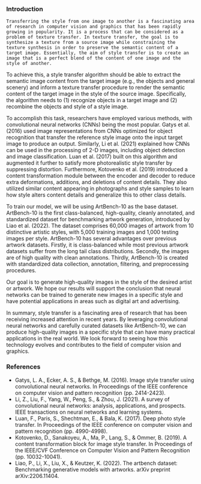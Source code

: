 ### Introduction 
	Transferring the style from one image to another is a fascinating area of research in computer vision and graphics that has been rapidly growing in popularity. It is a process that can be considered as a problem of texture transfer. In texture transfer, the goal is to synthesize a texture from a source image while constraining the texture synthesis in order to preserve the semantic content of a target image. Essentially, the aim of style transfer is to create an image that is a perfect blend of the content of one image and the style of another.
	
To achieve this, a style transfer algorithm should be able to extract the semantic image content from the target image (e.g., the objects and general scenery) and inform a texture transfer procedure to render the semantic content of the target image in the style of the source image. Specifically, the algorithm needs to (1) recognize objects in a target image and (2) recombine the objects and style of a style image.
	
To accomplish this task, researchers have employed various methods, with convolutional neural networks (CNNs) being the most popular. Gatys et al. (2016) used image representations from CNNs optimized for object recognition that transfer the reference style image onto the input target image to produce an output. Similarly, Li et al. (2021) explained how CNNs can be used in the processing of 2-D images, including object detection and image classification. Luan et al. (2017) built on this algorithm and augmented it further to satisfy more photorealistic style transfer by suppressing distortion. Furthermore, Kotovenko et al. (2019) introduced a content transformation module between the encoder and decoder to reduce extra deformations, additions, and deletions of content details. They also utilized similar content appearing in photographs and style samples to learn how style alters content details and generalize this to other class details.

To train our model, we will be using ArtBench-10 as the base dataset. ArtBench-10 is the first class-balanced, high-quality, cleanly annotated, and standardized dataset for benchmarking artwork generation, introduced by Liao et al. (2022). The dataset comprises 60,000 images of artwork from 10 distinctive artistic styles, with 5,000 training images and 1,000 testing images per style. ArtBench-10 has several advantages over previous artwork datasets. Firstly, it is class-balanced while most previous artwork datasets suffer from the long tail class distributions. Secondly, the images are of high quality with clean annotations. Thirdly, ArtBench-10 is created with standardized data collection, annotation, filtering, and preprocessing procedures.
	
Our goal is to generate high-quality images in the style of the desired artist or artwork. We hope our results will support the conclusion that neural networks can be trained to generate new images in a specific style and have potential applications in areas such as digital art and advertising.
	
In summary, style transfer is a fascinating area of research that has been receiving increased attention in recent years. By leveraging convolutional neural networks and carefully curated datasets like ArtBench-10, we can produce high-quality images in a specific style that can have many practical applications in the real world. We look forward to seeing how this technology evolves and contributes to the field of computer vision and graphics.
	
### References
- Gatys, L. A., Ecker, A. S., & Bethge, M. (2016). Image style transfer using convolutional neural networks. In Proceedings of the IEEE conference on computer vision and pattern recognition (pp. 2414-2423).
- Li, Z., Liu, F., Yang, W., Peng, S., & Zhou, J. (2021). A survey of convolutional neural networks: analysis, applications, and prospects. IEEE transactions on neural networks and learning systems.
- Luan, F., Paris, S., Shechtman, E., & Bala, K. (2017). Deep photo style transfer. In Proceedings of the IEEE conference on computer vision and pattern recognition (pp. 4990-4998).
- Kotovenko, D., Sanakoyeu, A., Ma, P., Lang, S., & Ommer, B. (2019). A content transformation block for image style transfer. In Proceedings of the IEEE/CVF Conference on Computer Vision and Pattern Recognition (pp. 10032-10041).
- Liao, P., Li, X., Liu, X., & Keutzer, K. (2022). The artbench dataset: Benchmarking generative models with artworks. arXiv preprint arXiv:2206.11404.
